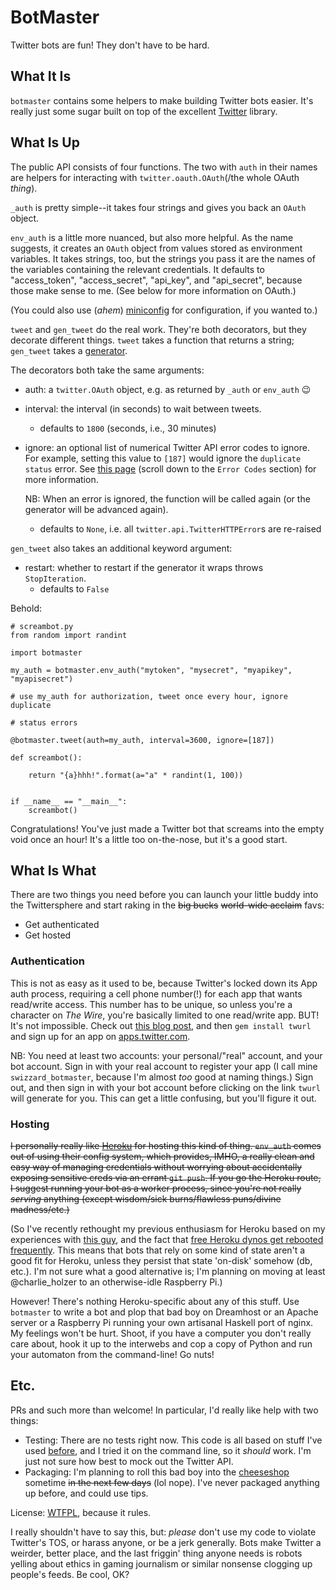 # BotMaster

Twitter bots are fun! They don't have to be hard.

## What It Is

`botmaster` contains some helpers to make building Twitter bots easier. It's
really just some sugar built on top of the excellent
[Twitter](http://mike.verdone.ca/twitter/) library.

## What Is Up

The public API consists of four functions. The two with `auth` in their names
are helpers for interacting with `twitter.oauth.OAuth`(/the whole OAuth
*thing*).

`_auth` is pretty simple--it takes four strings and gives you back an `OAuth` object.

`env_auth` is a little more nuanced, but also more helpful. As the
name suggests, it creates an `OAuth` object from values stored as
environment variables. It takes strings, too, but the strings you
pass it are the names of the variables containing the relevant
credentials. It defaults to "access_token", "access_secret",
"api_key", and "api_secret", because those make sense to me.
(See below for more information on OAuth.)

(You could also use (*ahem*)
[miniconfig](https://github.com/swizzard/miniconfig) for configuration, if you
wanted to.)

`tweet` and `gen_tweet` do the real work. They're both decorators, but
they decorate different things. `tweet` takes a function that returns
a string; `gen_tweet` takes a [generator](https://wiki.python.org/moin/Generators).

The decorators both take the same arguments:
  * auth: a `twitter.OAuth` object, e.g. as returned by `_auth` or `env_auth` :wink:
  * interval: the interval (in seconds) to wait between tweets.
    * defaults to `1800` (seconds, i.e., 30 minutes)
  * ignore: an optional list of numerical Twitter API error codes to ignore.
    For example, setting this value to `[187]` would ignore the `duplicate
    status` error. See [this
    page](https://dev.twitter.com/overview/api/response-codes) (scroll down to
    the `Error Codes` section) for more information.

    NB: When an error is ignored, the function will be called again (or the
    generator will be advanced again).
    * defaults to `None`, i.e. all `twitter.api.TwitterHTTPError`s are
      re-raised

`gen_tweet` also takes an additional keyword argument:
  * restart: whether to restart if the generator it wraps throws
    `StopIteration`.
    * defaults to `False`

Behold:

    # screambot.py
    from random import randint

    import botmaster

    my_auth = botmaster.env_auth("mytoken", "mysecret", "myapikey", "myapisecret")

    # use my_auth for authorization, tweet once every hour, ignore duplicate

    # status errors

    @botmaster.tweet(auth=my_auth, interval=3600, ignore=[187])

    def screambot():

        return "{a}hhh!".format(a="a" * randint(1, 100))


    if __name__ == "__main__":
        screambot()


Congratulations! You've just made a Twitter bot that screams into the
empty void once an hour! It's a little too on-the-nose, but it's a good start.

## What Is What

There are two things you need before you can launch your little buddy
into the Twittersphere and start raking in the ~~big bucks~~ ~~world-wide acclaim~~ favs:
  * Get authenticated
  * Get hosted

### Authentication

This is not as easy as it used to be, because Twitter's locked down its App
auth process, requiring a cell phone number(!) for each app that wants
read/write access. This number has to be unique, so unless you're a character
on *The Wire*, you're basically limited to one read/write app. BUT!
It's not impossible. Check out [this blog post](http://dghubble.com/blog/posts/twitter-app-write-access-and-bots/),
and then `gem install twurl` and sign up for an app on [apps.twitter.com](https://apps.twitter.com).

NB: You need at least two accounts: your personal/"real" account, and your bot account.
Sign in with your real account to register your app (I call mine `swizzard_botmaster`,
because I'm almost *too* good at naming things.) Sign out, and then sign in with your
bot account before clicking on the link `twurl` will generate for you. This can get
a little confusing, but you'll figure it out.

### Hosting

~~I personally really like [Heroku](http://www.heroku.com) for hosting this
kind of thing. `env_auth` comes out of using their config system, which
provides, IMHO, a really clean and easy way of managing credentials without
worrying about accidentally exposing sensitive creds via an errant `git push`.
If you go the Heroku route, I suggest running your bot as a worker process,
since you're not really *serving* anything (except wisdom/sick burns/flawless
puns/divine madness/etc.)~~

(So I've recently rethought my previous enthusiasm for Heroku based on my
experiences with [this guy](https://twitter.com/charlie_holzer), and the fact
that [free Heroku dynos get rebooted
frequently](https://devcenter.heroku.com/articles/dyno-sleeping). This means
that bots that rely on some kind of state aren't a good fit for Heroku, unless
they persist that state 'on-disk' somehow (db, etc.). I'm not sure what a good
alternative is; I'm planning on moving at least @charlie_holzer to an
otherwise-idle Raspberry Pi.)

However! There's nothing Heroku-specific about any of this stuff. Use `botmaster` to write
a bot and plop that bad boy on Dreamhost or an Apache server or a Raspberry Pi running your
own artisanal Haskell port of nginx. My feelings won't be hurt. Shoot, if you have a computer
you don't really care about, hook it up to the interwebs and cop a copy of Python and run your
automaton from the command-line! Go nuts!

## Etc.

PRs and such more than welcome! In particular, I'd really like help with two things:
  * Testing: There are no tests right now. This code is all based on stuff I've used
  [before](https://github.com/swizzard/sys_bot), and I tried it on the command line,
  so it *should* work. I'm just not sure how best to mock out the Twitter API.
  * Packaging: I'm planning to roll this bad boy into the
    [cheeseshop](https://pypi.python.org) sometime ~~in the next few days~~
    (lol nope). I've never packaged anything up before, and could use tips.

License: [WTFPL](http://www.wtfpl.net/), because it rules.

I really shouldn't have to say this, but: *please* don't use my code to violate Twitter's
TOS, or harass anyone, or be a jerk generally. Bots make Twitter a weirder, better place,
and the last friggin' thing anyone needs is robots yelling about ethics in gaming journalism
or similar nonsense clogging up people's feeds. Be cool, OK?

